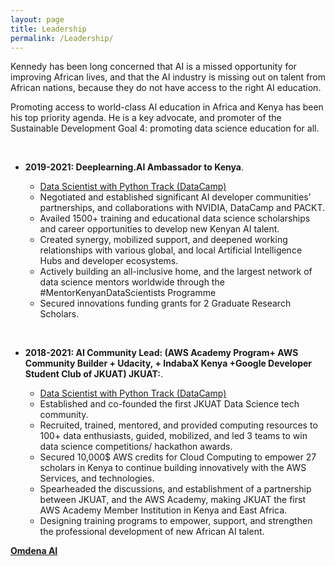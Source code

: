 ```yaml
---
layout: page
title: Leadership
permalink: /Leadership/
---
```


Kennedy has been long concerned that AI is a missed opportunity for improving African lives, and that the AI industry is missing out on talent from African nations, because they do not have access to the right AI education.

Promoting access to world-class AI education in Africa and Kenya has been his top priority agenda. He is a key advocate, and promoter of the Sustainable Development Goal 4: promoting data science education for all. 


<br/>

-   **2019-2021: Deeplearning.AI Ambassador to Kenya**.

    -   [Data Scientist with Python Track (DataCamp)](https://www.datacamp.com/statement-of-accomplishment/track/cbf12c8a5894bbf0523a7ab4df72f0ae63275196)
    -   Negotiated and established significant AI developer communities’ partnerships, and collaborations with NVIDIA, DataCamp and PACKT.
    -   Availed 1500+ training and educational data science scholarships and career opportunities to develop new Kenyan AI talent.
    -   Created synergy, mobilized support, and deepened working relationships with various global, and local Artificial Intelligence Hubs and developer ecosystems.
    -   Actively building an all-inclusive home, and the largest network of data science mentors worldwide through the #MentorKenyanDataScientists Programme
    -   Secured innovations funding grants for 2 Graduate Research Scholars. 


<br/>

-   **2018-2021:  AI Community Lead: (AWS Academy Program+ AWS Community Builder + Udacity, + IndabaX Kenya +Google Developer Student Club of JKUAT) JKUAT:**.

    -   [Data Scientist with Python Track (DataCamp)](https://www.datacamp.com/statement-of-accomplishment/track/cbf12c8a5894bbf0523a7ab4df72f0ae63275196)
    -   Established and co-founded the first JKUAT Data Science tech community.
    -   Recruited, trained, mentored, and provided computing resources to 100+ data enthusiasts, guided, mobilized, and led 3 teams to win data science competitions/ hackathon awards.
    -   Secured 10,000$ AWS credits for Cloud Computing to empower 27 scholars in Kenya to continue building innovatively with the AWS Services, and technologies. 
    -   Spearheaded the discussions, and establishment of a partnership between JKUAT, and the AWS Academy, making JKUAT the first AWS Academy Member Institution in Kenya and East Africa.
    -   Designing training programs to empower, support, and strengthen the professional development of new African AI talent. 



 [**Omdena AI**](https://omdena.com)
